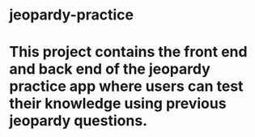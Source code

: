 # jeopardy-practice

# This project contains the front end and back end of the jeopardy practice app where users can test their knowledge using previous jeopardy questions.